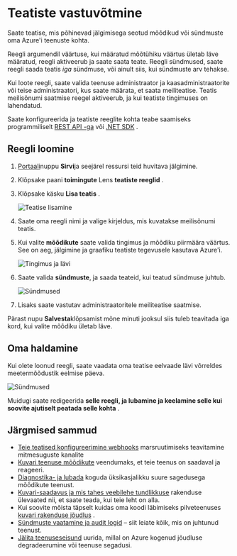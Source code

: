 <properties
    pageTitle="Azure'i teenuste teatiste vastuvõtmine | Microsoft Azure'i"
    description="Kohaletoimetamisest teatiste reeglid tingimused on täidetud."
    authors="rboucher"
    manager="carolz"
    editor=""
    services="monitoring-and-diagnostics"
    documentationCenter="monitoring-and-diagnostics"/>

<tags
    ms.service="monitoring-and-diagnostics"
    ms.workload="na"
    ms.tgt_pltfrm="na"
    ms.devlang="na"
    ms.topic="article"
    ms.date="09/08/2015"
    ms.author="robb"/>

# <a name="receive-alert-notifications"></a>Teatiste vastuvõtmine

Saate teatise, mis põhinevad jälgimisega seotud mõõdikud või sündmuste oma Azure'i teenuste kohta.

Reegli argumendil väärtuse, kui määratud mõõtühiku väärtus ületab läve määratud, reegli aktiveerub ja saate saata teate. Reegli sündmused, saate reegli saada teatis *iga* sündmuse, või ainult siis, kui sündmuste arv tehakse.

Kui loote reegli, saate valida teenuse administraator ja kaasadministraatorite või teise administraatori, kus saate määrata, et saata meiliteatise. Teatis meilisõnumi saatmise reegel aktiveerub, ja kui teatiste tingimuses on lahendatud.

Saate konfigureerida ja teatiste reeglite kohta teabe saamiseks programmiliselt [REST API -ga](https://msdn.microsoft.com/library/azure/dn931945.aspx) või [.NET SDK](https://www.nuget.org/packages/Microsoft.Azure.Insights/) .

## <a name="create-an-alert-rule"></a>Reegli loomine

1. [Portaali](https://portal.azure.com/)nuppu **Sirvi**ja seejärel ressursi teid huvitava jälgimine.

2. Klõpsake paani **toimingute** Lens **teatiste reeglid** .

3. Klõpsake käsku **Lisa teatis** .

    ![Teatise lisamine](./media/insights-receive-alert-notifications/Insights_AddAlert.png)

4. Saate oma reegli nimi ja valige kirjeldus, mis kuvatakse meilisõnumi teatis.

5. Kui valite **mõõdikute** saate valida tingimus ja mõõdiku piirmäära väärtus. See on aeg, jälgimine ja graafiku teatiste tegevusele kasutava Azure'i.

    ![Tingimus ja lävi](./media/insights-receive-alert-notifications/Insights_ConditionAndThreshold.png)

6. Saate valida **sündmuste**, ja saada teateid, kui teatud sündmuse juhtub.

    ![Sündmused](./media/insights-receive-alert-notifications/Insights_Events.png)

7. Lisaks saate vastutav administraatoritele meiliteatise saatmise.

Pärast nupu **Salvesta**klõpsamist mõne minuti jooksul siis tuleb teavitada iga kord, kui valite mõõdiku ületab läve.

## <a name="managing-your-alert-rules"></a>Oma haldamine

Kui olete loonud reegli, saate vaadata oma teatise eelvaade lävi võrreldes meetermõõdustik eelmise päeva.

![Sündmused](./media/insights-receive-alert-notifications/Insights_EditAlert.png)


Muidugi saate redigeerida **selle reegli, ja **lubamine** ja keelamine selle kui soovite ajutiselt peatada selle kohta** .

## <a name="next-steps"></a>Järgmised sammud

* [Teie teatised konfigureerimine webhooks](insights-webhooks-alerts.md) marsruutimiseks teavitamine mitmesuguste kanalite
* [Kuvari teenuse mõõdikute](insights-how-to-customize-monitoring.md) veendumaks, et teie teenus on saadaval ja reageeri.
* [Diagnostika- ja lubada](insights-how-to-use-diagnostics.md) koguda üksikasjalikku suure sagedusega mõõdikute teenust.
* [Kuvari-saadavus ja mis tahes veebilehe tundlikkuse](../application-insights/app-insights-monitor-web-app-availability.md) rakenduse ülevaated nii, et saate teada, kui teie leht on alla.
* Kui soovite mõista täpselt kuidas oma koodi läbimiseks pilveteenuses [kuvari rakenduse jõudlus](../application-insights/app-insights-azure-web-apps.md) .
* [Sündmuste vaatamine ja audit logid](insights-debugging-with-events.md) – siit leiate kõik, mis on juhtunud teenust.
* [Jälita teenuseseisund](insights-service-health.md) uurida, millal on Azure kogenud jõudluse degradeerumine või teenuse segadusi.
